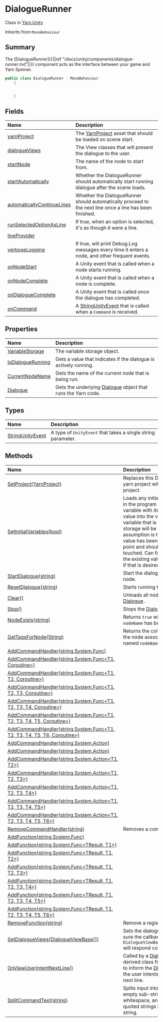 # DialogueRunner

Class in [Yarn.Unity](/api/csharp/yarn.unity.md)

Inherits from `MonoBehaviour`

## Summary


The [DialogueRunner]({{|ref
"/docs/unity/components/dialogue-runner.md"|}}) component acts as
the interface between your game and Yarn Spinner.


```csharp
public class DialogueRunner : MonoBehaviour
    {

        
    }
```

## Fields

|Name|Description|
|:---|:---|
|[yarnProject](/api/csharp/yarn.unity.dialoguerunner.yarnproject.md)|The  <a href="yarn.unity.yarnproject.md">YarnProject</a>  asset that should be loaded on scene start.|
|[dialogueViews](/api/csharp/yarn.unity.dialoguerunner.dialogueviews.md)|The View classes that will present the dialogue to the user.|
|[startNode](/api/csharp/yarn.unity.dialoguerunner.startnode.md)|The name of the node to start from.|
|[startAutomatically](/api/csharp/yarn.unity.dialoguerunner.startautomatically.md)|Whether the DialogueRunner should automatically start running dialogue after the scene loads.|
|[automaticallyContinueLines](/api/csharp/yarn.unity.dialoguerunner.automaticallycontinuelines.md)|Whether the DialogueRunner should automatically proceed to the next line once a line has been finished.|
|[runSelectedOptionAsLine](/api/csharp/yarn.unity.dialoguerunner.runselectedoptionasline.md)|If true, when an option is selected, it's as though it were a line.|
|[lineProvider](/api/csharp/yarn.unity.dialoguerunner.lineprovider.md)||
|[verboseLogging](/api/csharp/yarn.unity.dialoguerunner.verboselogging.md)|If true, will print Debug.Log messages every time it enters a node, and other frequent events.|
|[onNodeStart](/api/csharp/yarn.unity.dialoguerunner.onnodestart.md)|A Unity event that is called when a node starts running.|
|[onNodeComplete](/api/csharp/yarn.unity.dialoguerunner.onnodecomplete.md)|A Unity event that is called when a node is complete.|
|[onDialogueComplete](/api/csharp/yarn.unity.dialoguerunner.ondialoguecomplete.md)|A Unity event that is called once the dialogue has completed.|
|[onCommand](/api/csharp/yarn.unity.dialoguerunner.oncommand.md)|A  <a href="yarn.unity.dialoguerunner.stringunityevent.md">StringUnityEvent</a>  that is called when a  <code>Command</code>  is received.|

## Properties

|Name|Description|
|:---|:---|
|[VariableStorage](/api/csharp/yarn.unity.dialoguerunner.variablestorage.md)|The variable storage object.|
|[IsDialogueRunning](/api/csharp/yarn.unity.dialoguerunner.isdialoguerunning.md)|Gets a value that indicates if the dialogue is actively running.|
|[CurrentNodeName](/api/csharp/yarn.unity.dialoguerunner.currentnodename.md)|Gets the name of the current node that is being run.|
|[Dialogue](/api/csharp/yarn.unity.dialoguerunner.dialogue.md)|Gets the underlying  <a href="yarn.unity.dialoguerunner.dialogue.md">Dialogue</a>  object that runs the Yarn code.|

## Types

|Name|Description|
|:---|:---|
|[StringUnityEvent](/api/csharp/yarn.unity.dialoguerunner.stringunityevent.md)|A type of  <code>UnityEvent</code>  that takes a single string parameter.|

## Methods

|Name|Description|
|:---|:---|
|[SetProject(YarnProject)](/api/csharp/yarn.unity.dialoguerunner.setproject.md)|Replaces this DialogueRunner's yarn project with the provided project.|
|[SetInitialVariables(bool)](/api/csharp/yarn.unity.dialoguerunner.setinitialvariables.md)|Loads any initial variables declared in the program and loads that variable with its default declaration value into the variable storage. Any variable that is already in the storage will be skipped, the assumption is that this means the value has been overridden at some point and shouldn't be otherwise touched. Can force an override of the existing values with the default if that is desired.|
|[StartDialogue(string)](/api/csharp/yarn.unity.dialoguerunner.startdialogue.md)|Start the dialogue from a specific node.|
|[ResetDialogue(string)](/api/csharp/yarn.unity.dialoguerunner.resetdialogue.md)|Starts running the dialogue again.|
|[Clear()](/api/csharp/yarn.unity.dialoguerunner.clear.md)|Unloads all nodes from the  <a href="yarn.unity.dialoguerunner.dialogue.md">Dialogue</a> .|
|[Stop()](/api/csharp/yarn.unity.dialoguerunner.stop.md)|Stops the  <a href="yarn.unity.dialoguerunner.dialogue.md">Dialogue</a> .|
|[NodeExists(string)](/api/csharp/yarn.unity.dialoguerunner.nodeexists.md)|Returns `true` when a node named `nodeName` has been loaded.|
|[GetTagsForNode(String)](/api/csharp/yarn.unity.dialoguerunner.gettagsfornode.md)|Returns the collection of tags that the node associated with the node named `nodeName`.|
|[AddCommandHandler(string,System.Func<Coroutine>)](/api/csharp/yarn.unity.dialoguerunner.addcommandhandler-1.md)||
|[AddCommandHandler(string,System.Func<T1, Coroutine>)](/api/csharp/yarn.unity.dialoguerunner.addcommandhandler-2.md)||
|[AddCommandHandler(string,System.Func<T1, T2, Coroutine>)](/api/csharp/yarn.unity.dialoguerunner.addcommandhandler-3.md)||
|[AddCommandHandler(string,System.Func<T1, T2, T3, Coroutine>)](/api/csharp/yarn.unity.dialoguerunner.addcommandhandler-4.md)||
|[AddCommandHandler(string,System.Func<T1, T2, T3, T4, Coroutine>)](/api/csharp/yarn.unity.dialoguerunner.addcommandhandler-5.md)||
|[AddCommandHandler(string,System.Func<T1, T2, T3, T4, T5, Coroutine>)](/api/csharp/yarn.unity.dialoguerunner.addcommandhandler-6.md)||
|[AddCommandHandler(string,System.Func<T1, T2, T3, T4, T5, T6, Coroutine>)](/api/csharp/yarn.unity.dialoguerunner.addcommandhandler-7.md)||
|[AddCommandHandler(string,System.Action)](/api/csharp/yarn.unity.dialoguerunner.addcommandhandler-8.md)||
|[AddCommandHandler(string,System.Action<T1>)](/api/csharp/yarn.unity.dialoguerunner.addcommandhandler-9.md)||
|[AddCommandHandler(string,System.Action<T1, T2>)](/api/csharp/yarn.unity.dialoguerunner.addcommandhandler-10.md)||
|[AddCommandHandler(string,System.Action<T1, T2, T3>)](/api/csharp/yarn.unity.dialoguerunner.addcommandhandler-11.md)||
|[AddCommandHandler(string,System.Action<T1, T2, T3, T4>)](/api/csharp/yarn.unity.dialoguerunner.addcommandhandler-12.md)||
|[AddCommandHandler(string,System.Action<T1, T2, T3, T4, T5>)](/api/csharp/yarn.unity.dialoguerunner.addcommandhandler-13.md)||
|[AddCommandHandler(string,System.Action<T1, T2, T3, T4, T5, T6>)](/api/csharp/yarn.unity.dialoguerunner.addcommandhandler-14.md)||
|[RemoveCommandHandler(string)](/api/csharp/yarn.unity.dialoguerunner.removecommandhandler.md)|Removes a command handler.|
|[AddFunction(string,System.Func<TResult>)](/api/csharp/yarn.unity.dialoguerunner.addfunction-1.md)||
|[AddFunction(string,System.Func<TResult, T1>)](/api/csharp/yarn.unity.dialoguerunner.addfunction-2.md)||
|[AddFunction(string,System.Func<TResult, T1, T2>)](/api/csharp/yarn.unity.dialoguerunner.addfunction-3.md)||
|[AddFunction(string,System.Func<TResult, T1, T2, T3>)](/api/csharp/yarn.unity.dialoguerunner.addfunction-4.md)||
|[AddFunction(string,System.Func<TResult, T1, T2, T3, T4>)](/api/csharp/yarn.unity.dialoguerunner.addfunction-5.md)||
|[AddFunction(string,System.Func<TResult, T1, T2, T3, T4, T5>)](/api/csharp/yarn.unity.dialoguerunner.addfunction-6.md)||
|[AddFunction(string,System.Func<TResult, T1, T2, T3, T4, T5, T6>)](/api/csharp/yarn.unity.dialoguerunner.addfunction-7.md)||
|[RemoveFunction(string)](/api/csharp/yarn.unity.dialoguerunner.removefunction.md)|Remove a registered function.|
|[SetDialogueViews(DialogueViewBase[])](/api/csharp/yarn.unity.dialoguerunner.setdialogueviews.md)|Sets the dialogue views and makes sure the callback  <code>DialogueViewBase.MarkLineComplete</code>  will respond correctly.|
|[OnViewUserIntentNextLine()](/api/csharp/yarn.unity.dialoguerunner.onviewuserintentnextline.md)|Called by a  <a href="yarn.unity.dialogueviewbase.md">DialogueViewBase</a>  derived class from <a href="yarn.unity.dialoguerunner.dialogueviews.md">dialogueViews</a>  to inform the  <a href="yarn.unity.dialoguerunner.md">DialogueRunner</a>  that the user intents to proceed to the next line.|
|[SplitCommandText(string)](/api/csharp/yarn.unity.dialoguerunner.splitcommandtext.md)|Splits input into a number of non-empty sub-strings, separated by whitespace, and grouping double-quoted strings into a single sub-string.|

